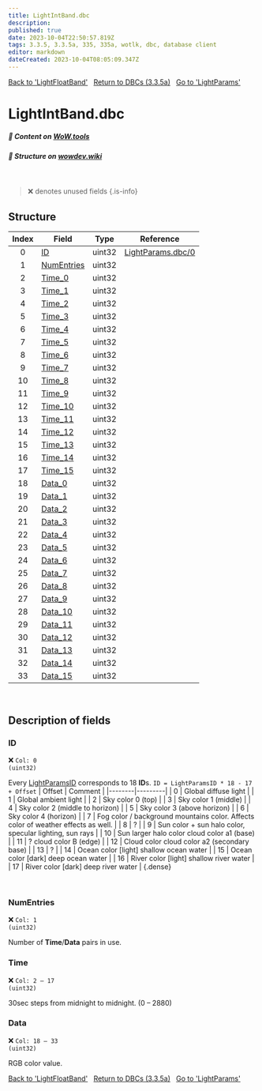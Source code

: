```yaml
---
title: LightIntBand.dbc
description: 
published: true
date: 2023-10-04T22:50:57.819Z
tags: 3.3.5, 3.3.5a, 335, 335a, wotlk, dbc, database client
editor: markdown
dateCreated: 2023-10-04T08:05:09.347Z
---
```


<a href="https://trinitycore.info/files/DBC/335/lightfloatband" class="mt-5 v-btn v-btn--depressed v-btn--flat v-btn--outlined theme--light v-size--default darkblue--text text--lighten-3"><span class="v-btn__content"><i aria-hidden="true" class="v-icon notranslate v-icon--left mdi mdi-arrow-left theme--light"></i><span>Back to 'LightFloatBand'</span></span></a>&nbsp;&nbsp;&nbsp;<a href="https://trinitycore.info/files/DBC/335/DBC" class="mt-5 v-btn v-btn--depressed v-btn--flat v-btn--outlined theme--light v-size--default darkblue--text text--lighten-3"><span class="v-btn__content"><i aria-hidden="true" class="v-icon notranslate v-icon--left mdi mdi-home-outline theme--light"></i><span>Return to DBCs (3.3.5a)</span></span></a>&nbsp;&nbsp;&nbsp;<a href="https://trinitycore.info/files/DBC/335/lightparams" class="mt-5 v-btn v-btn--depressed v-btn--flat v-btn--outlined theme--light v-size--default darkblue--text text--lighten-3"><span class="v-btn__content"><span>Go to 'LightParams'</span><i aria-hidden="true" class="v-icon notranslate v-icon--right mdi mdi-arrow-right theme--light"></i></span></a>

# LightIntBand.dbc
##### :open_book: Content on [WoW.tools](https://wow.tools/dbc/?dbc=lightintband&build=3.3.5.12340)
##### :pencil: Structure on [wowdev.wiki](https://wowdev.wiki/DB/LightIntBand)
&nbsp;

> :x: denotes unused fields
{.is-info}


## Structure

| Index | Field | Type | Reference |
| :---: | --- | :---: | --- |
| 0 | [ID](#id) | uint32 | [LightParams.dbc/0](/files/DBC/335/lightparams#id) |
| 1 | [NumEntries](#id) | uint32 |  |
| 2 | [Time_0](#time) | uint32 |  |
| 3 | [Time_1](#time) | uint32 |  |
| 4 | [Time_2](#time) | uint32 |  |
| 5 | [Time_3](#time) | uint32 |  |
| 6 | [Time_4](#time) | uint32 |  |
| 7 | [Time_5](#time) | uint32 |  |
| 8 | [Time_6](#time) | uint32 |  |
| 9 | [Time_7](#time) | uint32 |  |
| 10 | [Time_8](#time) | uint32 |  |
| 11 | [Time_9](#time) | uint32 |  |
| 12 | [Time_10](#time) | uint32 |  |
| 13 | [Time_11](#time) | uint32 |  |
| 14 | [Time_12](#time) | uint32 |  |
| 15 | [Time_13](#time) | uint32 |  |
| 16 | [Time_14](#time) | uint32 |  |
| 17 | [Time_15](#time) | uint32 |  |
| 18 | [Data_0](#data) | uint32 |  |
| 19 | [Data_1](#data) | uint32 |  |
| 20 | [Data_2](#data) | uint32 |  |
| 21 | [Data_3](#data) | uint32 |  |
| 22 | [Data_4](#data) | uint32 |  |
| 23 | [Data_5](#data) | uint32 |  |
| 24 | [Data_6](#data) | uint32 |  |
| 25 | [Data_7](#data) | uint32 |  |
| 26 | [Data_8](#data) | uint32 |  |
| 27 | [Data_9](#data) | uint32 |  |
| 28 | [Data_10](#data) | uint32 |  |
| 29 | [Data_11](#data) | uint32 |  |
| 30 | [Data_12](#data) | uint32 |  |
| 31 | [Data_13](#data) | uint32 |  |
| 32 | [Data_14](#data) | uint32 |  |
| 33 | [Data_15](#data) | uint32 |  |
&nbsp;
## Description of fields

### ID
:x: <code>Col: 0 (uint32)</code>

Every [LightParamsID](/files/DBC/335/lightparams#id) corresponds to 18 **ID**s.
`ID = LightParamsID * 18 - 17 + Offset`
| Offset | Comment |
|--------|---------|
| 0 | Global diffuse light |
| 1 | Global ambient light |
| 2 | Sky color 0 (top) |
| 3 | Sky color 1 (middle) |
| 4 | Sky color 2 (middle to horizon) |
| 5 | Sky color 3 (above horizon) |
| 6 | Sky color 4 (horizon) |
| 7 | Fog color / background mountains color. Affects color of weather effects as well. |
| 8 | ? |
| 9 | Sun color + sun halo color, specular lighting, sun rays |
| 10 | Sun larger halo color cloud color a1 (base) |
| 11 | ? cloud color B (edge) |
| 12 | Cloud color cloud color a2 (secondary base) |
| 13 | ? |
| 14 | Ocean color \[light] shallow ocean water |
| 15 | Ocean color \[dark] deep ocean water |
| 16 | River color \[light] shallow river water |
| 17 | River color \[dark] deep river water |
{.dense}

&nbsp;

### NumEntries
:x: <code>Col: 1 (uint32)</code>

Number of **Time**/**Data** pairs in use.
&nbsp;

### Time
:x: <code>Col: 2 &ndash; 17 (uint32)</code>

30sec steps from midnight to midnight. (0 &ndash; 2880)
&nbsp;

### Data
:x: <code>Col: 18 &ndash; 33 (uint32)</code>

RGB color value.
&nbsp;

<a href="https://trinitycore.info/files/DBC/335/lightfloatband" class="mt-5 v-btn v-btn--depressed v-btn--flat v-btn--outlined theme--light v-size--default darkblue--text text--lighten-3"><span class="v-btn__content"><i aria-hidden="true" class="v-icon notranslate v-icon--left mdi mdi-arrow-left theme--light"></i><span>Back to 'LightFloatBand'</span></span></a>&nbsp;&nbsp;&nbsp;<a href="https://trinitycore.info/files/DBC/335/DBC" class="mt-5 v-btn v-btn--depressed v-btn--flat v-btn--outlined theme--light v-size--default darkblue--text text--lighten-3"><span class="v-btn__content"><i aria-hidden="true" class="v-icon notranslate v-icon--left mdi mdi-home-outline theme--light"></i><span>Return to DBCs (3.3.5a)</span></span></a>&nbsp;&nbsp;&nbsp;<a href="https://trinitycore.info/files/DBC/335/lightparams" class="mt-5 v-btn v-btn--depressed v-btn--flat v-btn--outlined theme--light v-size--default darkblue--text text--lighten-3"><span class="v-btn__content"><span>Go to 'LightParams'</span><i aria-hidden="true" class="v-icon notranslate v-icon--right mdi mdi-arrow-right theme--light"></i></span></a>
